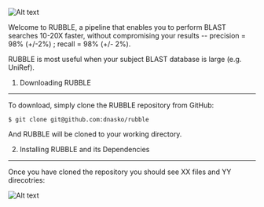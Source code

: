 ![Alt text](https://github.com/dnasko/rubble/blob/master/images/logo.png "RUBBLE!")

Welcome to RUBBLE, a pipeline that enables you to perform BLAST searches 10-20X faster, without compromising your results -- precision = 98% (+/-2%) ; recall = 98% (+/- 2%).

RUBBLE is most useful when your subject BLAST database is large (e.g. UniRef).

1. Downloading RUBBLE
----------------------

To download, simply clone the RUBBLE repository from GitHub:

`$ git clone git@github.com:dnasko/rubble`

And RUBBLE will be cloned to your working directory.

2. Installing RUBBLE and its Dependencies
------------------------------------------

Once you have cloned the repository you should see XX files and YY direcotries:

![Alt text](https://github.com/dnasko/rubble/blob/master/images/UD_logo.png "Delaware")